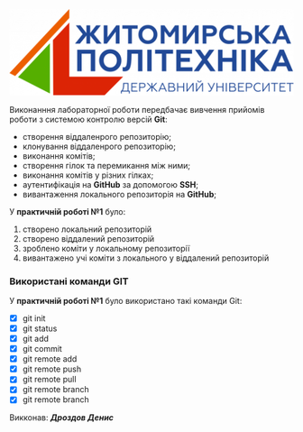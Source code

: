 ![Screenshot of a comment on a GitHub issue showing an image, added in the Markdown, of an Octocat smiling and raising a tentacle.](./logo.png)

Виконанння лабораторної роботи передбачає вивчення прийомів роботи з системою контролю версій **Git**:

- створення віддаленрого репозиторію;
- клонування віддаленрого репозиторію;
- виконання комітів;
- створення гілок та перемикання між ними;
- виконання комітів у різних гілках;
- аутентифікація на **GitHub** за допомогою **SSH**;
- вивантаження локального репозиторія на **GitHub**;

У **практичній роботі №1** було:

1. створено локальний репозиторій
2. створено віддалений репозиторій
3. зроблено коміти у локальному репозиторії
4. вивантажено учі коміти з локального у віддалений репозиторій

### Використані команди GIT

У **практичній роботі №1** було використано такі команди Git:

- [x] git init
- [x] git status
- [x] git add
- [x] git commit
- [x] git remote add
- [x] git remote push
- [x] git remote pull
- [x] git remote branch
- [x] git remote branch

Викконав: **_Дроздов Денис_**
